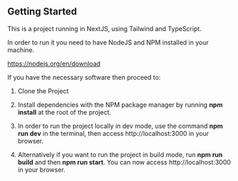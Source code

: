 ## Getting Started

This is a project running in NextJS, using Tailwind and TypeScript.

In order to run it you need to have NodeJS and NPM installed in your machine.

https://nodejs.org/en/download

If you have the necessary software then proceed to:

1. Clone the Project

2. Install dependencies with the NPM package manager by running **npm install** at the root of the project.

3. In order to run the project locally in dev mode, use the command **npm run dev** in the terminal, then access http://localhost:3000 in your browser.

4. Alternatively if you want to run the project in build mode, run **npm run build** and then **npm run start**. You can now access http://localhost:3000 in your browser.
